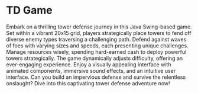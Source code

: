 # TD Game

Embark on a thrilling tower defense journey in this Java Swing-based game. Set within a vibrant 20x15 grid, players strategically place towers to fend off diverse enemy types traversing a challenging path. Defend against waves of foes with varying sizes and speeds, each presenting unique challenges. Manage resources wisely, spending hard-earned cash to deploy powerful towers strategically. The game dynamically adjusts difficulty, offering an ever-engaging experience. Enjoy a visually appealing interface with animated components, immersive sound effects, and an intuitive user interface. Can you build an impervious defense and survive the relentless onslaught? Dive into this captivating tower defense adventure now!
